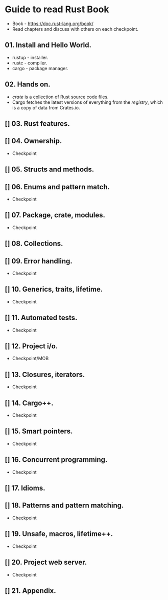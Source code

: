 # Guide to read Rust Book
- Book - https://doc.rust-lang.org/book/
- Read chapters and discuss with others on each checkpoint.
## 01. Install and Hello World.
- rustup - installer.
- rustc - compiler.
- cargo - package manager.
## 02. Hands on.
- _crate_ is a collection of Rust source code files.
- Cargo fetches the latest versions of everything from the _registry_, which is a copy of data from Crates.io.
## [] 03. Rust features.
## [] 04. Ownership.
* Checkpoint
## [] 05. Structs and methods.
## [] 06. Enums and pattern match.
* Checkpoint
## [] 07. Package, crate, modules.
* Checkpoint
## [] 08. Collections.
## [] 09. Error handling.
* Checkpoint
## [] 10. Generics, traits, lifetime.
* Checkpoint
## [] 11. Automated tests.
* Checkpoint
## [] 12. Project i/o.
* Checkpoint/MOB
## [] 13. Closures, iterators.
* Checkpoint
## [] 14. Cargo++.
* Checkpoint
## [] 15. Smart pointers.
* Checkpoint
## [] 16. Concurrent programming.
* Checkpoint
## [] 17. Idioms.
## [] 18. Patterns and pattern matching.
* Checkpoint
## [] 19. Unsafe, macros, lifetime++.
* Checkpoint
## [] 20. Project web server.
* Checkpoint
## [] 21. Appendix.

